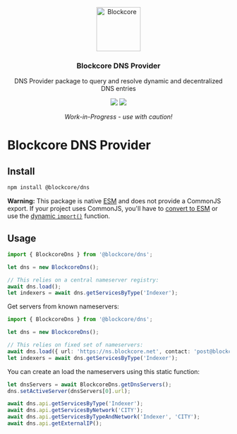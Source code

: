 <p align="center">
  <p align="center">
    <img src="https://avatars3.githubusercontent.com/u/53176002?s=200&v=4" height="100" alt="Blockcore" />
  </p>
  <h3 align="center">
    Blockcore DNS Provider
  </h3>
  <p align="center">
    DNS Provider package to query and resolve dynamic and decentralized DNS entries
  </p>
  <p align="center">
      <a href="https://github.com/block-core/blockcore-dns-js/actions/workflows/build.yml"><img src="https://github.com/block-core/blockcore-dns-js/actions/workflows/build.yml/badge.svg" /></a>   <a href="https://github.com/block-core/blockcore-dns-js/actions/workflows/release.yml"><img src="https://github.com/block-core/blockcore-dns-js/actions/workflows/release.yml/badge.svg" /></a>
  </p>
  <p align="center"><em>Work-in-Progress - use with caution!</em></p>
</p>

# Blockcore DNS Provider

## Install

```sh
npm install @blockcore/dns
```

**Warning:** This package is native [ESM](https://developer.mozilla.org/en-US/docs/Web/JavaScript/Guide/Modules) and does not provide a CommonJS export. If your project uses CommonJS, you'll have to [convert to ESM](https://gist.github.com/sindresorhus/a39789f98801d908bbc7ff3ecc99d99c) or use the [dynamic `import()`](https://v8.dev/features/dynamic-import) function.


## Usage

```ts
import { BlockcoreDns } from '@blockcore/dns';

let dns = new BlockcoreDns();

// This relies on a central nameserver registry:
await dns.load();
let indexers = await dns.getServicesByType('Indexer');
```

Get servers from known nameservers:

```ts
import { BlockcoreDns } from '@blockcore/dns';

let dns = new BlockcoreDns();

// This relies on fixed set of nameservers:
await dns.load({ url: 'https://ns.blockcore.net', contact: 'post@blockcore.net' });
let indexers = await dns.getServicesByType('Indexer');
```

You can create an load the nameservers using this static function:

```ts
let dnsServers = await BlockcoreDns.getDnsServers();
dns.setActiveServer(dnsServers[0].url);

await dns.api.getServicesByType('Indexer');
await dns.api.getServicesByNetwork('CITY');
await dns.api.getServicesByTypeAndNetwork('Indexer', 'CITY');
await dns.api.getExternalIP();
```
